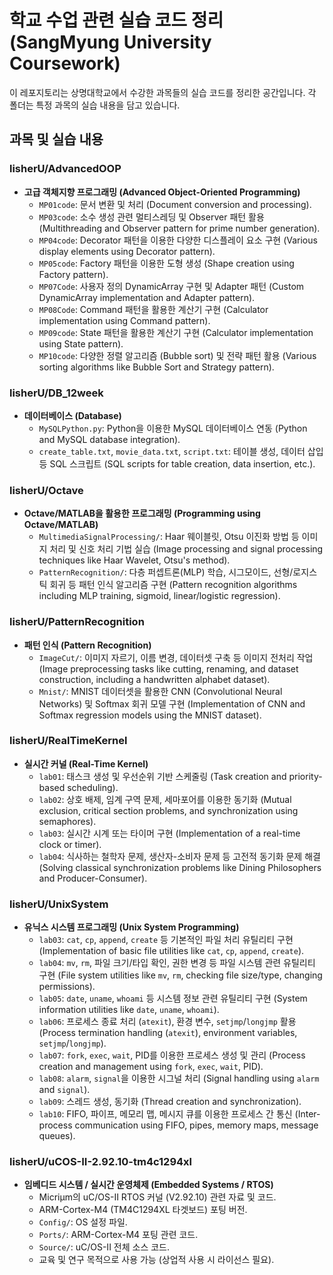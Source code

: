 # 학교 수업 관련 실습 코드 정리 (SangMyung University Coursework)

이 레포지토리는 상명대학교에서 수강한 과목들의 실습 코드를 정리한 공간입니다. 각 폴더는 특정 과목의 실습 내용을 담고 있습니다.

## 과목 및 실습 내용

### lisherU/AdvancedOOP
- **고급 객체지향 프로그래밍 (Advanced Object-Oriented Programming)**
    - `MP01code`: 문서 변환 및 처리 (Document conversion and processing).
    - `MP03code`: 소수 생성 관련 멀티스레딩 및 Observer 패턴 활용 (Multithreading and Observer pattern for prime number generation).
    - `MP04code`: Decorator 패턴을 이용한 다양한 디스플레이 요소 구현 (Various display elements using Decorator pattern).
    - `MP05code`: Factory 패턴을 이용한 도형 생성 (Shape creation using Factory pattern).
    - `MP07Code`: 사용자 정의 DynamicArray 구현 및 Adapter 패턴 (Custom DynamicArray implementation and Adapter pattern).
    - `MP08Code`: Command 패턴을 활용한 계산기 구현 (Calculator implementation using Command pattern).
    - `MP09code`: State 패턴을 활용한 계산기 구현 (Calculator implementation using State pattern).
    - `MP10code`: 다양한 정렬 알고리즘 (Bubble sort) 및 전략 패턴 활용 (Various sorting algorithms like Bubble Sort and Strategy pattern).

### lisherU/DB_12week
- **데이터베이스 (Database)**
    - `MySQLPython.py`: Python을 이용한 MySQL 데이터베이스 연동 (Python and MySQL database integration).
    - `create_table.txt`, `movie_data.txt`, `script.txt`: 테이블 생성, 데이터 삽입 등 SQL 스크립트 (SQL scripts for table creation, data insertion, etc.).

### lisherU/Octave
- **Octave/MATLAB을 활용한 프로그래밍 (Programming using Octave/MATLAB)**
    - `MultimediaSignalProcessing/`: Haar 웨이블릿, Otsu 이진화 방법 등 이미지 처리 및 신호 처리 기법 실습 (Image processing and signal processing techniques like Haar Wavelet, Otsu's method).
    - `PatternRecognition/`: 다층 퍼셉트론(MLP) 학습, 시그모이드, 선형/로지스틱 회귀 등 패턴 인식 알고리즘 구현 (Pattern recognition algorithms including MLP training, sigmoid, linear/logistic regression).

### lisherU/PatternRecognition
- **패턴 인식 (Pattern Recognition)**
    - `ImageCut/`: 이미지 자르기, 이름 변경, 데이터셋 구축 등 이미지 전처리 작업 (Image preprocessing tasks like cutting, renaming, and dataset construction, including a handwritten alphabet dataset).
    - `Mnist/`: MNIST 데이터셋을 활용한 CNN (Convolutional Neural Networks) 및 Softmax 회귀 모델 구현 (Implementation of CNN and Softmax regression models using the MNIST dataset).

### lisherU/RealTimeKernel
- **실시간 커널 (Real-Time Kernel)**
    - `lab01`: 태스크 생성 및 우선순위 기반 스케줄링 (Task creation and priority-based scheduling).
    - `lab02`: 상호 배제, 임계 구역 문제, 세마포어를 이용한 동기화 (Mutual exclusion, critical section problems, and synchronization using semaphores).
    - `lab03`: 실시간 시계 또는 타이머 구현 (Implementation of a real-time clock or timer).
    - `lab04`: 식사하는 철학자 문제, 생산자-소비자 문제 등 고전적 동기화 문제 해결 (Solving classical synchronization problems like Dining Philosophers and Producer-Consumer).

### lisherU/UnixSystem
- **유닉스 시스템 프로그래밍 (Unix System Programming)**
    - `lab03`: `cat`, `cp`, `append`, `create` 등 기본적인 파일 처리 유틸리티 구현 (Implementation of basic file utilities like `cat`, `cp`, `append`, `create`).
    - `lab04`: `mv`, `rm`, 파일 크기/타입 확인, 권한 변경 등 파일 시스템 관련 유틸리티 구현 (File system utilities like `mv`, `rm`, checking file size/type, changing permissions).
    - `lab05`: `date`, `uname`, `whoami` 등 시스템 정보 관련 유틸리티 구현 (System information utilities like `date`, `uname`, `whoami`).
    - `lab06`: 프로세스 종료 처리 (`atexit`), 환경 변수, `setjmp`/`longjmp` 활용 (Process termination handling (`atexit`), environment variables, `setjmp`/`longjmp`).
    - `lab07`: `fork`, `exec`, `wait`, PID를 이용한 프로세스 생성 및 관리 (Process creation and management using `fork`, `exec`, `wait`, PID).
    - `lab08`: `alarm`, `signal`을 이용한 시그널 처리 (Signal handling using `alarm` and `signal`).
    - `lab09`: 스레드 생성, 동기화 (Thread creation and synchronization).
    - `lab10`: FIFO, 파이프, 메모리 맵, 메시지 큐를 이용한 프로세스 간 통신 (Inter-process communication using FIFO, pipes, memory maps, message queues).

### lisherU/uCOS-II-2.92.10-tm4c1294xl
- **임베디드 시스템 / 실시간 운영체제 (Embedded Systems / RTOS)**
    - Micriµm의 uC/OS-II RTOS 커널 (V2.92.10) 관련 자료 및 코드.
    - ARM-Cortex-M4 (TM4C1294XL 타겟보드) 포팅 버전.
    - `Config/`: OS 설정 파일.
    - `Ports/`: ARM-Cortex-M4 포팅 관련 코드.
    - `Source/`: uC/OS-II 전체 소스 코드.
    - 교육 및 연구 목적으로 사용 가능 (상업적 사용 시 라이선스 필요).
